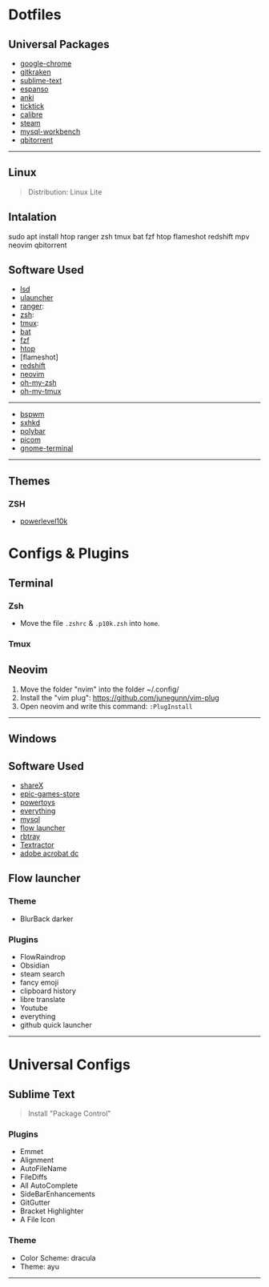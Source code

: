# Dotfiles

## Universal Packages
- [google-chrome](https://www.google.com/intl/es_mx/chrome/)
- [gitkraken](https://www.gitkraken.com/)
- [sublime-text](https://www.sublimetext.com/)
- [espanso](https://espanso.org/)
- [anki](https://apps.ankiweb.net/)
- [ticktick](https://ticktick.com/)
- [calibre](https://calibre-ebook.com/download)
- [steam](https://store.steampowered.com/about/)
- [mysql-workbench]()
- [qbitorrent](https://www.qbittorrent.org/)

---

## Linux

> Distribution: Linux Lite

## Intalation

sudo apt install htop ranger zsh tmux bat fzf htop flameshot redshift mpv neovim qbitorrent

## Software Used

- [lsd](https://github.com/Peltoche/lsd)
- [ulauncher]()
- [ranger](https://github.com/ranger/ranger):
- [zsh](https://github.com/zsh-users/zsh): 
- [tmux](https://github.com/tmux/tmux): 
- [bat](https://github.com/sharkdp/bat)
- [fzf](https://github.com/junegunn/fzf)
- [htop](https://htop.dev/)
- [flameshot]
- [redshift](https://github.com/jonls/redshift)
- [neovim](https://github.com/neovim/neovim)
- [oh-my-zsh](https://github.com/ohmyzsh/ohmyzsh)
- [oh-my-tmux](https://github.com/gpakosz/.tmux)

---

- [bspwm](https://github.com/baskerville/bspwm)
- [sxhkd](https://github.com/baskerville/sxhkd)
- [polybar](https://github.com/polybar/polybar)
- [picom](https://github.com/yshui/picom)
- [gnome-terminal](https://github.com/GNOME/gnome-terminal)

---

## Themes

### ZSH
- [powerlevel10k](https://github.com/romkatv/powerlevel10k)

# Configs & Plugins
## Terminal

### Zsh
- Move the file `.zshrc` & `.p10k.zsh` into `home`.

### Tmux

## Neovim
1. Move the folder "nvim" into the folder ~/.config/
2. Install the "vim plug": https://github.com/junegunn/vim-plug
3. Open neovim and write this command: `:PlugInstall`

---

## Windows

## Software Used

- [shareX](https://getsharex.com/)
- [epic-games-store](https://store.epicgames.com/es-MX/)
- [powertoys](https://docs.microsoft.com/en-us/windows/powertoys/)
- [everything](https://www.voidtools.com/)
- [mysql]()
- [flow launcher](https://www.flowlauncher.com/)
- [rbtray](http://rbtray.sourceforge.net/)
- [Textractor](https://github.com/Artikash/Textractor)
- [adobe acrobat dc]()

## Flow launcher

### Theme
- BlurBack darker

### Plugins
- FlowRaindrop
- Obsidian
- steam search
- fancy emoji
- clipboard history
- libre translate
- Youtube
- everything
- github quick launcher

---

# Universal Configs

## Sublime Text
> Install "Package Control"

### Plugins
- Emmet
- Alignment
- AutoFileName
- FileDiffs
- All AutoComplete
- SideBarEnhancements
- GitGutter
- Bracket Highlighter
- A File Icon

### Theme
- Color Scheme: dracula
- Theme: ayu

---